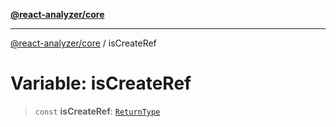 [**@react-analyzer/core**](../README.md)

***

[@react-analyzer/core](../README.md) / isCreateRef

# Variable: isCreateRef

> `const` **isCreateRef**: [`ReturnType`](../@react-analyzer/namespaces/isReactAPI/type-aliases/ReturnType.md)
